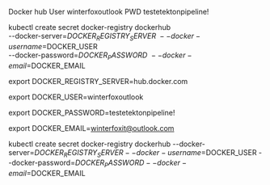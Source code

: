 Docker hub
User winterfoxoutlook
PWD testetektonpipeline!

kubectl create secret docker-registry dockerhub \
  --docker-server=$DOCKER_REGISTRY_SERVER \
  --docker-username=$DOCKER_USER \
  --docker-password=$DOCKER_PASSWORD \
  --docker-email=$DOCKER_EMAIL

  export DOCKER_REGISTRY_SERVER=hub.docker.com

  export DOCKER_USER=winterfoxoutlook

  export DOCKER_PASSWORD=testetektonpipeline!

  export DOCKER_EMAIL=winterfoxit@outlook.com

  kubectl create secret docker-registry dockerhub --docker-server=$DOCKER_REGISTRY_SERVER --docker-username=$DOCKER_USER --docker-password=$DOCKER_PASSWORD --docker-email=$DOCKER_EMAIL